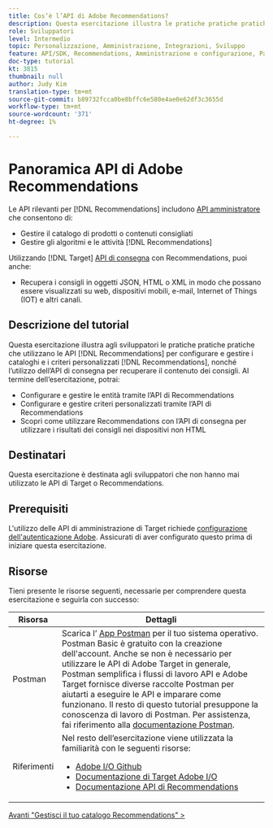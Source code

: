 ```yaml
---
title: Cos’è l’API di Adobe Recommendations?
description: Questa esercitazione illustra le pratiche pratiche pratiche degli sviluppatori che utilizzano le API Recommendations di Adobe Target per configurare e gestire i cataloghi Recommendations e i criteri personalizzati, nonché l’utilizzo dell’API di consegna per recuperare il contenuto dei consigli.
role: Sviluppatori
level: Intermedio
topic: Personalizzazione, Amministrazione, Integrazioni, Sviluppo
feature: API/SDK, Recommendations, Amministrazione e configurazione, Panoramica
doc-type: tutorial
kt: 3815
thumbnail: null
author: Judy Kim
translation-type: tm+mt
source-git-commit: b89732fcca0be8bffc6e580e4ae0e62df3c3655d
workflow-type: tm+mt
source-wordcount: '371'
ht-degree: 1%

---
```



# Panoramica API di Adobe Recommendations

Le API rilevanti per [!DNL Recommendations] includono [API amministratore](https://docs.adobe.com/content/help/en/target/using/apis/api-overview.html) che consentono di:

* Gestire il catalogo di prodotti o contenuti consigliati
* Gestire gli algoritmi e le attività [!DNL Recommendations]

Utilizzando [!DNL Target] [API di consegna](https://docs.adobe.com/content/help/en/target/using/apis/api-overview.html) con Recommendations, puoi anche:

* Recupera i consigli in oggetti JSON, HTML o XML in modo che possano essere visualizzati su web, dispositivi mobili, e-mail, Internet of Things (IOT) e altri canali.

## Descrizione del tutorial

Questa esercitazione illustra agli sviluppatori le pratiche pratiche pratiche che utilizzano le API [!DNL Recommendations] per configurare e gestire i cataloghi e i criteri personalizzati [!DNL Recommendations], nonché l’utilizzo dell’API di consegna per recuperare il contenuto dei consigli. Al termine dell’esercitazione, potrai:

* Configurare e gestire le entità tramite l’API di Recommendations
* Configurare e gestire criteri personalizzati tramite l’API di Recommendations
* Scopri come utilizzare Recommendations con l’API di consegna per utilizzare i risultati dei consigli nei dispositivi non HTML

## Destinatari

Questa esercitazione è destinata agli sviluppatori che non hanno mai utilizzato le API di Target o Recommendations.

## Prerequisiti

L&#39;utilizzo delle API di amministrazione di Target richiede [configurazione dell&#39;autenticazione Adobe](../apis/configure-io-target-integration.md). Assicurati di aver configurato questo prima di iniziare questa esercitazione.

## Risorse

Tieni presente le risorse seguenti, necessarie per comprendere questa esercitazione e seguirla con successo:

| Risorsa | Dettagli |
| --- | --- |
| Postman | Scarica l’ [App Postman](https://www.postman.com/downloads/) per il tuo sistema operativo. Postman Basic è gratuito con la creazione dell&#39;account. Anche se non è necessario per utilizzare le API di Adobe Target in generale, Postman semplifica i flussi di lavoro API e Adobe Target fornisce diverse raccolte Postman per aiutarti a eseguire le API e imparare come funzionano. Il resto di questo tutorial presuppone la conoscenza di lavoro di Postman. Per assistenza, fai riferimento alla [documentazione Postman](https://learning.getpostman.com/). |
| Riferimenti | Nel resto dell’esercitazione viene utilizzata la familiarità con le seguenti risorse:<UL><li>[Adobe I/O Github](https://github.com/adobeio)</li><li>[Documentazione di Target Adobe I/O](https://developers.adobetarget.com/api/#introduction)</li><li>[Documentazione API di Recommendations](https://developers.adobetarget.com/api/recommendations/)</li></ul> |

[Avanti &quot;Gestisci il tuo catalogo Recommendations&quot; >](manage-catalog.md)
